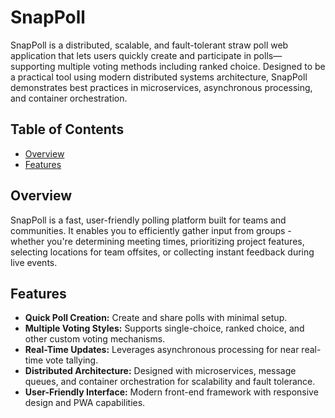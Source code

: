 # SnapPoll

SnapPoll is a distributed, scalable, and fault-tolerant straw poll web application that lets users quickly create and participate in polls—supporting multiple voting methods including ranked choice. Designed to be a practical tool using modern distributed systems architecture, SnapPoll demonstrates best practices in microservices, asynchronous processing, and container orchestration.

## Table of Contents

- [Overview](#overview)
- [Features](#features)

## Overview

SnapPoll is a fast, user-friendly polling platform built for teams and communities. It enables you to efficiently gather input from groups - whether you're determining meeting times, prioritizing project features, selecting locations for team offsites, or collecting instant feedback during live events.

## Features

- **Quick Poll Creation:** Create and share polls with minimal setup.
- **Multiple Voting Styles:** Supports single-choice, ranked choice, and other custom voting mechanisms.
- **Real-Time Updates:** Leverages asynchronous processing for near real-time vote tallying.
- **Distributed Architecture:** Designed with microservices, message queues, and container orchestration for scalability and fault tolerance.
- **User-Friendly Interface:** Modern front-end framework with responsive design and PWA capabilities.

